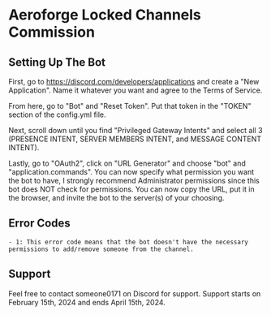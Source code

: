 # Aeroforge Locked Channels Commission

## Setting Up The Bot
First, go to https://discord.com/developers/applications and create a "New Application". Name it whatever you want and agree to the Terms of Service.

From here, go to "Bot" and "Reset Token". Put that token in the "TOKEN" section of the config.yml file.

Next, scroll down until you find "Privileged Gateway Intents" and select all 3 (PRESENCE INTENT, SERVER MEMBERS INTENT, and MESSAGE CONTENT INTENT).

Lastly, go to "OAuth2", click on "URL Generator" and choose "bot" and "application.commands". You can now specify what permission you want the bot to have, I strongly recommend Administrator permissions since this bot does NOT check for permissions. You can now copy the URL, put it in the browser, and invite the bot to the server(s) of your choosing.

## Error Codes
    - 1: This error code means that the bot doesn't have the necessary permissions to add/remove someone from the channel.

## Support
Feel free to contact someone0171 on Discord for support. Support starts on February 15th, 2024 and ends April 15th, 2024.